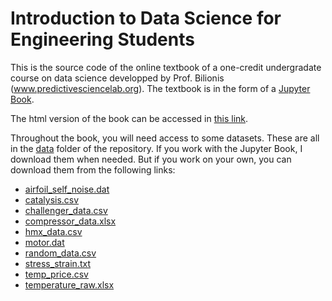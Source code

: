 # Introduction to Data Science for Engineering Students

This is the source code of the online textbook of a one-credit undergradate course on data science developped by Prof. Bilionis (www.predictivesciencelab.org).
The textbook is in the form of a [Jupyter Book](https://jupyterbook.org/intro.html).

The html version of the book can be accessed in [this link](https://purduemechanicalengineering.github.io/me-239-intro-to-data-science/index.html).

Throughout the book, you will need access to some datasets.
These are all in the [data](https://github.com/PurdueMechanicalEngineering/me-239-intro-to-data-science/tree/master/data) folder of the repository.
If you work with the Jupyter Book, I download them when needed.
But if you work on your own, you can download them from the following links:
+ [airfoil_self_noise.dat](https://raw.githubusercontent.com/PurdueMechanicalEngineering/me-239-intro-to-data-science/master/data/airfoil_self_noise.dat)
+ [catalysis.csv](https://raw.githubusercontent.com/PurdueMechanicalEngineering/me-239-intro-to-data-science/master/data/catalysis.csv)
+ [challenger_data.csv](https://raw.githubusercontent.com/PurdueMechanicalEngineering/me-239-intro-to-data-science/master/data/challenger_data.csv)
+ [compressor_data.xlsx](https://raw.githubusercontent.com/PurdueMechanicalEngineering/me-239-intro-to-data-science/master/data/compressor_data.xlsx)
+ [hmx_data.csv](https://raw.githubusercontent.com/PurdueMechanicalEngineering/me-239-intro-to-data-science/master/data/hmx_data.csv)
+ [motor.dat](https://raw.githubusercontent.com/PurdueMechanicalEngineering/me-239-intro-to-data-science/master/data/motor.dat)
+ [random_data.csv](https://raw.githubusercontent.com/PurdueMechanicalEngineering/me-239-intro-to-data-science/master/data/random_data.csv)
+ [stress_strain.txt](https://raw.githubusercontent.com/PurdueMechanicalEngineering/me-239-intro-to-data-science/master/data/stress_strain.txt)
+ [temp_price.csv](https://raw.githubusercontent.com/PurdueMechanicalEngineering/me-239-intro-to-data-science/master/data/temp_price.csv)
+ [temperature_raw.xlsx](https://raw.githubusercontent.com/PurdueMechanicalEngineering/me-239-intro-to-data-science/master/data/temperature_raw.xlsx)